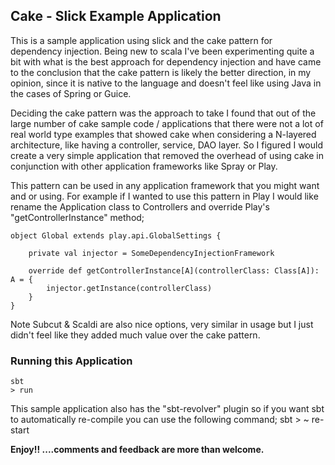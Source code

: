 ## Cake - Slick Example Application
This is a sample application using slick and the cake pattern for dependency injection.  Being new to scala I've been
experimenting quite a bit with what is the best approach for dependency injection and have came to the conclusion that
the cake pattern is likely the better direction, in my opinion, since it is native to the language and doesn't feel like
using Java in the cases of Spring or Guice.

Deciding the cake pattern was the approach to take I found that out of the large number of cake sample code / applications
that there were not a lot of real world type examples that showed cake when considering a N-layered architecture, like
having a controller, service, DAO layer.  So I figured I would create a very simple application that removed the overhead
of using cake in conjunction with other application frameworks like Spray or Play.

This pattern can be used in any application framework that you might want and or using.  For example if I wanted to use
this pattern in Play I would like rename the Application class to Controllers and override Play's "getControllerInstance"
method;

    object Global extends play.api.GlobalSettings {

        private val injector = SomeDependencyInjectionFramework

        override def getControllerInstance[A](controllerClass: Class[A]): A = {
            injector.getInstance(controllerClass)
        }
    }

Note Subcut & Scaldi are also nice options, very similar in usage but I just didn't feel like they added much value over
the cake pattern.

### Running this Application
    sbt
    > run
    
This sample application also has the "sbt-revolver" plugin so if you want sbt to automatically re-compile you can use the
following command;
    sbt
    > ~ re-start
    
__Enjoy!! ....comments and feedback are more than welcome.__